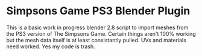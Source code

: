 # Simpsons Game PS3 Blender Plugin
This is a basic work in progress blender 2.8 script to import meshes from the PS3 version of The Simpsons Game. Certain things aren't 100% working but the mesh data itself is at least consistantly pulled. UVs and materials need worked. Yes my code is trash.
